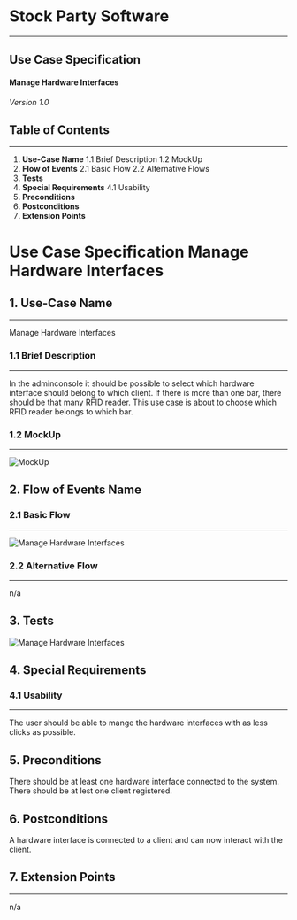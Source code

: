 # Stock Party Software #
---
## Use Case Specification ##
#### Manage Hardware Interfaces ####

*Version 1.0*


## Table of Contents ##
---
1. **Use-Case Name**
1.1 Brief Description
1.2 MockUp
2. **Flow of Events**
2.1 Basic Flow
2.2 Alternative Flows
3. **Tests**
4. **Special Requirements**
4.1 Usability
5. **Preconditions**
6. **Postconditions**
7. **Extension Points**


# Use Case Specification Manage Hardware Interfaces #

## 1.  Use-Case Name ##
---
Manage Hardware Interfaces

### 1.1  Brief Description ###
---
In the adminconsole it should be possible to select which hardware interface should belong to which client. If there is more than one bar, there should be that many RFID reader. This use case is about to choose which RFID reader belongs to which bar.
### 1.2  MockUp ###
---
![MockUp](https://bytebucket.org/stockings/projectmanagement/raw/master/useCases/manageHardwareInterfaces.png)

## 2. Flow of Events Name ##
### 2.1 Basic Flow ###
---
![Manage Hardware Interfaces](https://bytebucket.org/stockings/projectmanagement/raw/master/useCases/manageHardwareInterfaces.jpg)

### 2.2 Alternative Flow ###
---
n/a

## 3. Tests ##
![Manage Hardware Interfaces](https://bytebucket.org/stockings/projectmanagement/raw/master/useCases/manageHardwareInterfacesNarrative.JPG)

## 4. Special Requirements ##
### 4.1 Usability ###
---
The user should be able to mange the hardware interfaces with as less clicks as possible.

## 5. Preconditions ##
There should be at least one hardware interface connected to the system.
There should be at lest one client registered.

## 6. Postconditions ##
A hardware interface is connected to a client and can now interact with the client.

## 7. Extension Points ##
---
n/a
